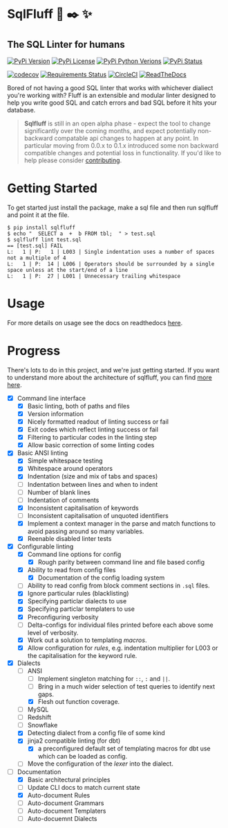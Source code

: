 # SqlFluff :scroll: :black_nib: :sparkles:
## The SQL Linter for humans

[![PyPi Version](https://img.shields.io/pypi/v/sqlfluff.svg?style=flat-square&logo=PyPi)](https://pypi.org/project/sqlfluff/)
[![PyPi License](https://img.shields.io/pypi/l/sqlfluff.svg?style=flat-square)](https://pypi.org/project/sqlfluff/)
[![PyPi Python Verions](https://img.shields.io/pypi/pyversions/sqlfluff.svg?style=flat-square)](https://pypi.org/project/sqlfluff/)
[![PyPi Status](https://img.shields.io/pypi/status/sqlfluff.svg?style=flat-square)](https://pypi.org/project/sqlfluff/)

[![codecov](https://img.shields.io/codecov/c/gh/alanmcruickshank/sqlfluff.svg?style=flat-square&logo=Codecov)](https://codecov.io/gh/alanmcruickshank/sqlfluff)
[![Requirements Status](https://img.shields.io/requires/github/alanmcruickshank/sqlfluff.svg?style=flat-square)](https://requires.io/github/alanmcruickshank/sqlfluff/requirements/?branch=master)
[![CircleCI](https://img.shields.io/circleci/build/gh/alanmcruickshank/sqlfluff/master?style=flat-square&logo=CircleCI)](https://circleci.com/gh/alanmcruickshank/sqlfluff/tree/master)
[![ReadTheDocs](https://img.shields.io/readthedocs/sqlfluff?style=flat-square&logo=Read%20the%20Docs)](https://sqlfluff.readthedocs.io)

Bored of not having a good SQL linter that works with whichever dialiect you're
working with? Fluff is an extensible and modular linter designed to help you write
good SQL and catch errors and bad SQL before it hits your database.

> **Sqlfluff** is still in an open alpha phase - expect the tool to change significantly
> over the coming months, and expect potentially non-backward compatable api changes
> to happen at any point. In particular moving from 0.0.x to 0.1.x introduced some
> non backward compatible changes and potential loss in functionality. If you'd like to
> help please consider [contributing](CONTRIBUTING.md).

# Getting Started

To get started just install the package, make a sql file and then run sqlfluff and point it at the file.

```shell
$ pip install sqlfluff
$ echo "  SELECT a  +  b FROM tbl;  " > test.sql
$ sqlfluff lint test.sql
== [test.sql] FAIL
L:   1 | P:   1 | L003 | Single indentation uses a number of spaces not a multiple of 4
L:   1 | P:  14 | L006 | Operators should be surrounded by a single space unless at the start/end of a line
L:   1 | P:  27 | L001 | Unnecessary trailing whitespace
```

# Usage

For more details on usage see the docs on readthedocs [here](http://sqlfluff.readthedocs.io).

# Progress

There's lots to do in this project, and we're just getting started. If you want to understand more
about the architecture of sqlfluff, you can find [more here](https://sqlfluff.readthedocs.io/en/latest/architecture.html).

- [x] Command line interface
  - [x] Basic linting, both of paths and files
  - [x] Version information
  - [x] Nicely formatted readout of linting success or fail
  - [x] Exit codes which reflect linting success or fail
  - [x] Filtering to particular codes in the linting step
  - [x] Allow basic correction of some linting codes
- [x] Basic ANSI linting
  - [x] Simple whitespace testing
  - [x] Whitespace around operators
  - [x] Indentation (size and mix of tabs and spaces)
  - [ ] Indentation between lines and when to indent
  - [ ] Number of blank lines
  - [ ] Indentation of comments
  - [x] Inconsistent capitalisation of keywords
  - [ ] Inconsistent capitalisation of unquoted identifiers
  - [x] Implement a context manager in the parse and match
        functions to avoid passing around so many variables.
  - [x] Reenable disabled linter tests
- [x] Configurable linting
  - [x] Command line options for config
    - [x] Rough parity between command line and file based config
  - [x] Ability to read from config files
    - [x] Documentation of the config loading system
  - [ ] Ability to read config from block comment
        sections in `.sql` files.
  - [x] Ignore particular rules (blacklisting)
  - [x] Specifying particlar dialects to use
  - [x] Specifying particlar templaters to use
  - [x] Preconfiguring verbosity
  - [ ] Delta-configs for individual files printed before each above some
        level of verbosity.
  - [x] Work out a solution to templating *macros*.
  - [x] Allow configuration for *rules*, e.g. indentation multiplier for
        L003 or the capitalisation for the keyword rule.
- [x] Dialects
  - [ ] ANSI
    - [ ] Implement singleton matching for `::`, `:` and `||`.
    - [ ] Bring in a much wider selection of test queries to identify
          next gaps.
    - [x] Flesh out function coverage.
  - [ ] MySQL 
  - [ ] Redshift
  - [ ] Snowflake
  - [x] Detecting dialect from a config file of some kind
  - [x] jinja2 compatible linting (for dbt)
    - [x] a preconfigured default set of templating macros for dbt use which can be loaded
          as config.
  - [ ] Move the configuration of the *lexer* into the dialect.
- [ ] Documentation
  - [x] Basic architectural principles
  - [ ] Update CLI docs to match current state
  - [x] Auto-document Rules
  - [ ] Auto-document Grammars
  - [ ] Auto-document Templaters
  - [ ] Auto-docuemnt Dialects
